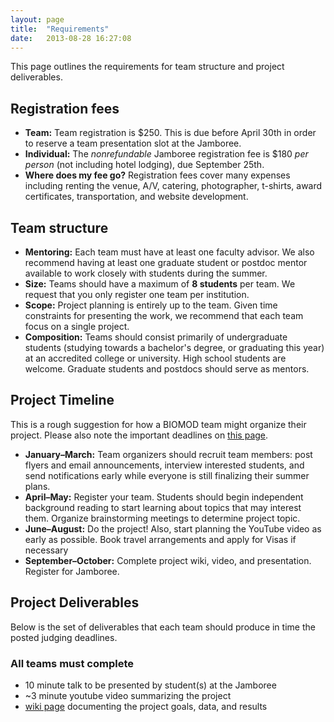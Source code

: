```yaml
---
layout: page
title:  "Requirements"
date:   2013-08-28 16:27:08
---
```



This page outlines the requirements for team structure and project deliverables.

## Registration fees

- **Team:** Team registration is $250. This is due before April 30th in order to reserve a team presentation slot at the Jamboree.
- **Individual:** The *nonrefundable* Jamboree registration fee is $180 *per person* (not including hotel lodging), due September 25th.
- **Where does my fee go?** Registration fees cover many expenses including renting the venue, A/V, catering, photographer, t-shirts, award certificates, transportation, and website development.

## Team structure

- **Mentoring:** Each team must have at least one faculty advisor. We also recommend having at least one graduate student or postdoc mentor available to work closely with students during the summer.
- **Size:** Teams should have a maximum of **8 students** per team. We request that you only register one team per institution.
- **Scope:** Project planning is entirely up to the team. Given time constraints for presenting the work, we recommend that each team focus on a single project.
- **Composition:** Teams should consist primarily of undergraduate students (studying towards a bachelor's degree, or graduating this year) at an accredited college or university. High school students are welcome. Graduate students and postdocs should serve as mentors.


## Project Timeline

This is a rough suggestion for how a BIOMOD team might organize their project. Please also note the important deadlines on [this page](/how-join).

- **January–March:** Team organizers should recruit team members: post flyers and email announcements, interview interested students, and send notifications early while everyone is still finalizing their summer plans.
- **April–May:** Register your team. Students should begin independent background reading to start learning about topics that may interest them. Organize brainstorming meetings to determine project topic.
- **June–August:** Do the project! Also, start planning the YouTube video as early as possible. Book travel arrangements and apply for Visas if necessary
- **September–October:** Complete project wiki, video, and presentation. Register for Jamboree.



## Project Deliverables

Below is the set of deliverables that each team should produce in time the posted judging deadlines.

### All teams must complete

- 10 minute talk to be presented by student(s) at the Jamboree
- ~3 minute youtube video summarizing the project
- [wiki page](http://openwetware.org/wiki/Biomod/2013) documenting the project goals, data, and results
